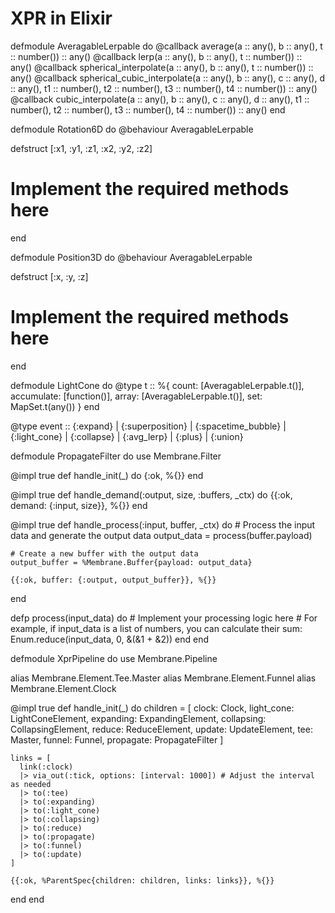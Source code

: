 # XPR in Elixir

defmodule AveragableLerpable do
  @callback average(a :: any(), b :: any(), t :: number()) :: any()
  @callback lerp(a :: any(), b :: any(), t :: number()) :: any()
  @callback spherical_interpolate(a :: any(), b :: any(), t :: number()) :: any()
  @callback spherical_cubic_interpolate(a :: any(), b :: any(), c :: any(), d :: any(), t1 :: number(), t2 :: number(), t3 :: number(), t4 :: number()) :: any()
  @callback cubic_interpolate(a :: any(), b :: any(), c :: any(), d :: any(), t1 :: number(), t2 :: number(), t3 :: number(), t4 :: number()) :: any()
end

defmodule Rotation6D do
  @behaviour AveragableLerpable

  defstruct [:x1, :y1, :z1, :x2, :y2, :z2]

  # Implement the required methods here
end

defmodule Position3D do
  @behaviour AveragableLerpable

  defstruct [:x, :y, :z]

  # Implement the required methods here
end

defmodule LightCone do
  @type t :: %{
          count: [AveragableLerpable.t()],
          accumulate: [function()],
          array: [AveragableLerpable.t()],
          set: MapSet.t(any())
        }
end

@type event ::
        {:expand}
        | {:superposition}
        | {:spacetime_bubble}
        | {:light_cone}
        | {:collapse}
        | {:avg_lerp}
        | {:plus}
        | {:union}

defmodule PropagateFilter do
  use Membrane.Filter

  @impl true
  def handle_init(_) do
    {:ok, %{}}
  end

  @impl true
  def handle_demand(:output, size, :buffers, _ctx) do
    {{:ok, demand: {:input, size}}, %{}}
  end

  @impl true
  def handle_process(:input, buffer, _ctx) do
    # Process the input data and generate the output data
    output_data = process(buffer.payload)

    # Create a new buffer with the output data
    output_buffer = %Membrane.Buffer{payload: output_data}

    {{:ok, buffer: {:output, output_buffer}}, %{}}
  end

  defp process(input_data) do
    # Implement your processing logic here
    # For example, if input_data is a list of numbers, you can calculate their sum:
    Enum.reduce(input_data, 0, &(&1 + &2))
  end
end


defmodule XprPipeline do
  use Membrane.Pipeline

  alias Membrane.Element.Tee.Master
  alias Membrane.Element.Funnel
  alias Membrane.Element.Clock

  @impl true
  def handle_init(_) do
    children = [
      clock: Clock,
      light_cone: LightConeElement,
      expanding: ExpandingElement,
      collapsing: CollapsingElement,
      reduce: ReduceElement,
      update: UpdateElement,
      tee: Master,
      funnel: Funnel,
      propagate: PropagateFilter
    ]

    links = [
      link(:clock)
      |> via_out(:tick, options: [interval: 1000]) # Adjust the interval as needed
      |> to(:tee)
      |> to(:expanding)
      |> to(:light_cone)
      |> to(:collapsing)
      |> to(:reduce)
      |> to(:propagate)
      |> to(:funnel)
      |> to(:update)
    ]

    {{:ok, %ParentSpec{children: children, links: links}}, %{}}
  end
end
